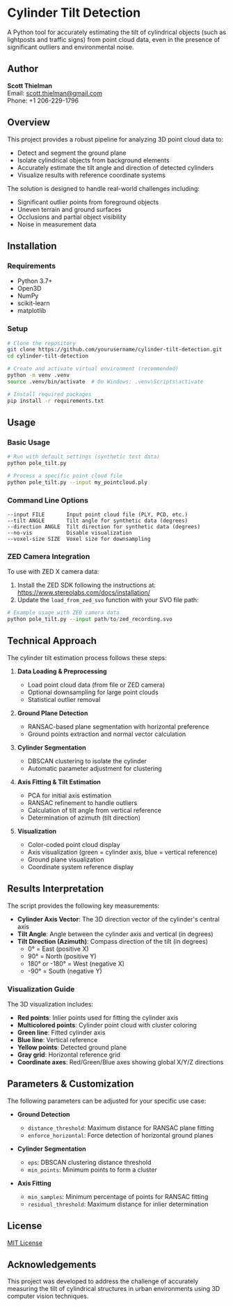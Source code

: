 # Cylinder Tilt Detection

A Python tool for accurately estimating the tilt of cylindrical objects (such as lightposts and traffic signs) from point cloud data, even in the presence of significant outliers and environmental noise.

## Author

**Scott Thielman**  
Email: scott.thielman@gmail.com  
Phone: +1 206-229-1796

## Overview

This project provides a robust pipeline for analyzing 3D point cloud data to:
- Detect and segment the ground plane
- Isolate cylindrical objects from background elements
- Accurately estimate the tilt angle and direction of detected cylinders
- Visualize results with reference coordinate systems

The solution is designed to handle real-world challenges including:
- Significant outlier points from foreground objects
- Uneven terrain and ground surfaces
- Occlusions and partial object visibility
- Noise in measurement data

## Installation

### Requirements
- Python 3.7+
- Open3D
- NumPy
- scikit-learn
- matplotlib

### Setup

```bash
# Clone the repository
git clone https://github.com/yourusername/cylinder-tilt-detection.git
cd cylinder-tilt-detection

# Create and activate virtual environment (recommended)
python -m venv .venv
source .venv/bin/activate  # On Windows: .venv\Scripts\activate

# Install required packages
pip install -r requirements.txt
```

## Usage

### Basic Usage

```bash
# Run with default settings (synthetic test data)
python pole_tilt.py

# Process a specific point cloud file
python pole_tilt.py --input my_pointcloud.ply
```

### Command Line Options

```
--input FILE       Input point cloud file (PLY, PCD, etc.)
--tilt ANGLE       Tilt angle for synthetic data (degrees)
--direction ANGLE  Tilt direction for synthetic data (degrees)
--no-vis           Disable visualization
--voxel-size SIZE  Voxel size for downsampling
```

### ZED Camera Integration

To use with ZED X camera data:

1. Install the ZED SDK following the instructions at: https://www.stereolabs.com/docs/installation/
2. Update the `load_from_zed_svo` function with your SVO file path:

```python
# Example usage with ZED camera data
python pole_tilt.py --input path/to/zed_recording.svo
```

## Technical Approach

The cylinder tilt estimation process follows these steps:

1. **Data Loading & Preprocessing**
   - Load point cloud data (from file or ZED camera)
   - Optional downsampling for large point clouds
   - Statistical outlier removal

2. **Ground Plane Detection**
   - RANSAC-based plane segmentation with horizontal preference
   - Ground points extraction and normal vector calculation

3. **Cylinder Segmentation**
   - DBSCAN clustering to isolate the cylinder
   - Automatic parameter adjustment for clustering

4. **Axis Fitting & Tilt Estimation**
   - PCA for initial axis estimation
   - RANSAC refinement to handle outliers
   - Calculation of tilt angle from vertical reference
   - Determination of azimuth (tilt direction)

5. **Visualization**
   - Color-coded point cloud display
   - Axis visualization (green = cylinder axis, blue = vertical reference)
   - Ground plane visualization
   - Coordinate system reference display

## Results Interpretation

The script provides the following key measurements:

- **Cylinder Axis Vector**: The 3D direction vector of the cylinder's central axis
- **Tilt Angle**: Angle between the cylinder axis and vertical (in degrees)
- **Tilt Direction (Azimuth)**: Compass direction of the tilt (in degrees)
  - 0° = East (positive X)
  - 90° = North (positive Y)
  - 180° or -180° = West (negative X)
  - -90° = South (negative Y)

### Visualization Guide

The 3D visualization includes:
- **Red points**: Inlier points used for fitting the cylinder axis
- **Multicolored points**: Cylinder point cloud with cluster coloring
- **Green line**: Fitted cylinder axis
- **Blue line**: Vertical reference
- **Yellow points**: Detected ground plane
- **Gray grid**: Horizontal reference grid
- **Coordinate axes**: Red/Green/Blue axes showing global X/Y/Z directions

## Parameters & Customization

The following parameters can be adjusted for your specific use case:

- **Ground Detection**
  - `distance_threshold`: Maximum distance for RANSAC plane fitting
  - `enforce_horizontal`: Force detection of horizontal ground planes

- **Cylinder Segmentation**
  - `eps`: DBSCAN clustering distance threshold
  - `min_points`: Minimum points to form a cluster

- **Axis Fitting**
  - `min_samples`: Minimum percentage of points for RANSAC fitting
  - `residual_threshold`: Maximum distance for inlier determination

## License

[MIT License](LICENSE)

## Acknowledgements

This project was developed to address the challenge of accurately measuring the tilt of cylindrical structures in urban environments using 3D computer vision techniques.